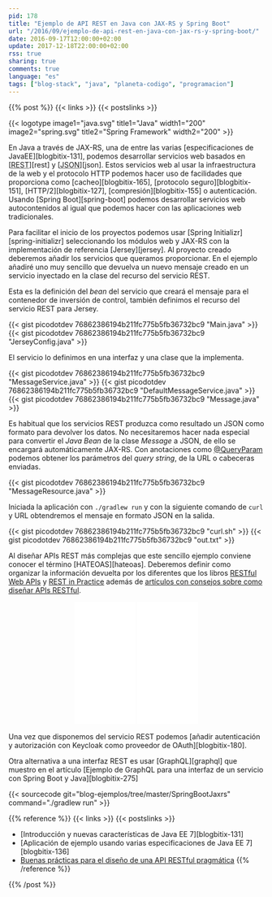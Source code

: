 ```yaml
---
pid: 178
title: "Ejemplo de API REST en Java con JAX-RS y Spring Boot"
url: "/2016/09/ejemplo-de-api-rest-en-java-con-jax-rs-y-spring-boot/"
date: 2016-09-17T12:00:00+02:00
update: 2017-12-18T22:00:00+02:00
rss: true
sharing: true
comments: true
language: "es"
tags: ["blog-stack", "java", "planeta-codigo", "programacion"]
---
```


{{% post %}}
{{< links >}}
{{< postslinks >}}

{{< logotype image1="java.svg" title1="Java" width1="200" image2="spring.svg" title2="Spring Framework" width2="200" >}}

En Java a través de JAX-RS, una de entre las varias [especificaciones de JavaEE][blogbitix-131], podemos desarrollar servicios web basados en [<abbr title="Representational State Transfer">REST</abbr>][rest] y [<abbr title="JavaScript Object Notation">JSON</abbr>][json]. Estos servicios web al usar la infraestructura de la web y el protocolo HTTP podemos hacer uso de facilidades que proporciona como [cacheo][blogbitix-165], [protocolo seguro][blogbitix-151], [HTTP/2][blogbitix-127], [compresión][blogbitix-155] o autenticación. Usando [Spring Boot][spring-boot] podemos desarrollar servicios web autocontenidos al igual que podemos hacer con las aplicaciones web tradicionales.

Para facilitar el inicio de los proyectos podemos usar [Spring Initializr][spring-initializr] seleccionando los módulos web y JAX-RS con la implementación de referencia [Jersey][jersey]. Al proyecto creado deberemos añadir los servicios que queramos proporcionar. En el ejemplo añadiré uno muy sencillo que devuelva un nuevo mensaje creado en un servicio inyectado en la clase del recurso del servicio REST.

Esta es la definición del _bean_ del servicio que creará el mensaje para el contenedor de inversión de control, también definimos el recurso del servicio REST para Jersey.

{{< gist picodotdev 76862386194b211fc775b5fb36732bc9 "Main.java" >}}
{{< gist picodotdev 76862386194b211fc775b5fb36732bc9 "JerseyConfig.java" >}}

El servicio lo definimos en una interfaz y una clase que la implementa.

{{< gist picodotdev 76862386194b211fc775b5fb36732bc9 "MessageService.java" >}}
{{< gist picodotdev 76862386194b211fc775b5fb36732bc9 "DefaultMessageService.java" >}}
{{< gist picodotdev 76862386194b211fc775b5fb36732bc9 "Message.java" >}}

 Es habitual que los servicios REST produzca como resultado un JSON como formato para devolver los datos. No necesitaremos hacer nada especial para convertir el _Java Bean_ de la clase _Message_ a JSON, de ello se encargará automáticamente JAX-RS. Con anotaciones como [@QueryParam](http://docs.oracle.com/javaee/7/api/javax/ws/rs/QueryParam.html) podemos obtener los parámetros del _query string_, de la URL o cabeceras enviadas.

{{< gist picodotdev 76862386194b211fc775b5fb36732bc9 "MessageResource.java" >}}

Iniciada la aplicación con <code>./gradlew run</code> y con la siguiente comando de <code>curl</code> y URL obtendremos el mensaje en formato JSON en la salida.

{{< gist picodotdev 76862386194b211fc775b5fb36732bc9 "curl.sh" >}}
{{< gist picodotdev 76862386194b211fc775b5fb36732bc9 "out.txt" >}}

Al diseñar APIs REST más complejas que este sencillo ejemplo conviene conocer el término [HATEOAS][hateoas]. Deberemos definir como organizar la información devuelta por los diferentes que los libros [RESTful Web APIs](https://amzn.to/2cxWMRo) y [REST in Practice](https://amzn.to/2cEzQz5) además de [artículos con consejos sobre como diseñar APIs RESTful](http://www.vinaysahni.com/best-practices-for-a-pragmatic-restful-api).

<div class="media-amazon" style="text-align: center;">
    <iframe style="width:120px;height:240px;" marginwidth="0" marginheight="0" scrolling="no" frameborder="0" src="//rcm-eu.amazon-adsystem.com/e/cm?lt1=_blank&bc1=000000&IS2=1&bg1=FFFFFF&fc1=000000&lc1=0000FF&t=blobit-21&o=30&p=8&l=as4&m=amazon&f=ifr&ref=as_ss_li_til&asins=1449358063&linkId=e0cd589f357dfc1c77cfb004e6668fa5&internal=1"></iframe>
    <iframe style="width:120px;height:240px;" marginwidth="0" marginheight="0" scrolling="no" frameborder="0" src="//rcm-eu.amazon-adsystem.com/e/cm?lt1=_blank&bc1=000000&IS2=1&bg1=FFFFFF&fc1=000000&lc1=0000FF&t=blobit-21&o=30&p=8&l=as4&m=amazon&f=ifr&ref=as_ss_li_til&asins=0596805829&linkId=3b1ee2b6ff595b6b3c2fd7c70eb35cc7&internal=1"></iframe>
</div>

Una vez que disponemos del servicio REST podemos [añadir autenticación y autorización con Keycloak como proveedor de OAuth][blogbitix-180]. 

Otra alternativa a una interfaz REST es usar [GraphQL][graphql] que muestro en el artículo [Ejemplo de GraphQL para una interfaz de un servicio con Spring Boot y Java][blogbitix-275]

{{< sourcecode git="blog-ejemplos/tree/master/SpringBootJaxrs" command="./gradlew run" >}}

{{% reference %}}
{{< links >}}
{{< postslinks >}}
* [Introducción y nuevas características de Java EE 7][blogbitix-131]
* [Aplicación de ejemplo usando varias especificaciones de Java EE 7][blogbitix-136]
* [Buenas prácticas para el diseño de una API RESTful pragmática](https://elbauldelprogramador.com/buenas-practicas-para-el-diseno-de-una-api-restful-pragmatica/)
{{% /reference %}}

{{% /post %}}
